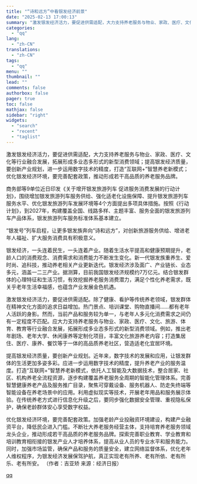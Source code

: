 ```yaml
---
title: "“诗和远方”中看银发经济前景"
date: "2025-02-13 17:00:13"
summary: "激发银发经济活力，要促进供需适配，大力支持养老服务与物业、家政、医疗、文化等行业融合发展，拓展形..."
categories:
  - "qq"
lang:
  - "zh-CN"
translations:
  - "zh-CN"
tags:
  - "qq"
menu: ""
thumbnail: ""
lead: ""
comments: false
authorbox: false
pager: true
toc: false
mathjax: false
sidebar: "right"
widgets:
  - "search"
  - "recent"
  - "taglist"
---
```


激发银发经济活力，要促进供需适配，大力支持养老服务与物业、家政、医疗、文化等行业融合发展，拓展形成多业态多形式的新型消费领域；提高银发经济质量，要创新产业规划，进一步运用数字技术的精度，打造“互联网+”智慧养老新模式；优化银发经济环境，要完善配套政策，推动形成若干高品质的养老服务品牌。

商务部等9单位近日印发《关于增开银发旅游列车 促进服务消费发展的行动计划》，围绕增加银发旅游列车服务供给、强化适老化设施保障、提升银发旅游列车服务水平、优化银发旅游列车发展环境等4个方面提出多项具体措施。按照《行动计划》，到2027年，构建覆盖全国、线路多样、主题丰富、服务全面的银发旅游列车产品体系，银发旅游列车服务标准体系基本建立。

“银发号”列车启程，让更多银发族奔向“诗和远方”，对创新旅游服务供给、增进老年人福祉、扩大服务消费具有积极意义。

银发经济，一头连着民生，一头连着产业。随着生活水平提高和健康预期提升，老龄人口的消费观念、消费需求和消费能力不断发生变化。新一代银发族重养生、爱时尚、追科技，推动养老相关产业更新迭代。银发经济涉及面广、产业链长、业态多元，涵盖一二三产业。据测算，目前我国银发经济规模约7万亿元。结合银发群体的心理特征和生活习惯，有效挖掘养老服务消费潜力，满足个性化养老需求，既关乎老年生活幸福感，也蕴含产业发展金色机遇。

激发银发经济活力，要促进供需适配。除了健康、看护等传统养老领域，银发群体在精神文化方面的追求日益增加。热门景点、培训课堂、购物直播间……都有老年人活跃的身影。然而，当前产品和服务较为单一，与老年人多元化消费需求之间仍有一定程度不匹配。应大力支持养老服务与物业、家政、医疗、文化、旅游、体育、教育等行业融合发展，拓展形成多业态多形式的新型消费领域。例如，推出老年剧场、老年大学、休闲康养等定制化项目，丰富文化旅游养老内容；打造集居住、医疗、康养、餐饮等于一体的高品质养老社区，营造适老化宜居环境。

提高银发经济质量，要创新产业规划。近年来，数字技术的发展和应用，让银发群体的生活更加多姿多彩。应进一步运用数字技术的精度，提升养老产业的服务温度。打造“互联网+”智慧养老新模式，依托人工智能及大数据技术，整合居家、社区、机构养老全流程资源，逐步构建覆盖养老服务全周期的智能化管理体系。完善智慧健康养老产品及服务推广目录，聚焦可穿戴设备、服务机器人、防走失终端等智能设备在养老场景中的应用。利用虚拟现实等技术，开展老年用品和服务展示体验。在传统养老方式进行信息化升级之后，要同步强化数据安全管理、重视隐私保护，确保老龄群体安心享受数字权益。

优化银发经济环境，要完善配套政策。加强老龄产业投融资环境建设，构建产业融资平台，降低民企进入门槛。不断壮大养老服务经营主体，支持培育养老服务领域龙头企业，推动形成若干高品质的养老服务品牌。探索完善职业教育、学业教育和培训教育相衔接的银发产业人才培养体系，提高从业人员的专业水平和服务能力。同时，加强市场监管，确保产品和服务的质量安全，建立网络监督体系，优化老年人维权程序，为银发经济发展保驾护航，真正实现老有所养、老有所依、老有所乐、老有所安。 （作者：吉亚矫 来源：经济日报）

[qq](https://new.qq.com/rain/a/20250213A0669C00)
